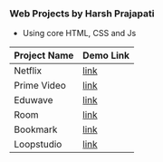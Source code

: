 ### Web Projects by Harsh Prajapati

- Using core HTML, CSS and Js

| Project Name | Demo Link|
|-----------------|------------|
| Netflix | [link](https://dothp.bsite.net/web_projects/netflix/)|
| Prime Video | [link](https://dothp.bsite.net/web_projects/prime-video/)|
| Eduwave | [link](https://dothp.bsite.net/web_projects/eduwave/)|
| Room | [link](https://dothp.bsite.net/web_projects/room/)|
| Bookmark | [link](https://dothp.bsite.net/web_projects/bookmark/)|
| Loopstudio | [link](https://dothp.bsite.net/web_projects/loopstudio/)|